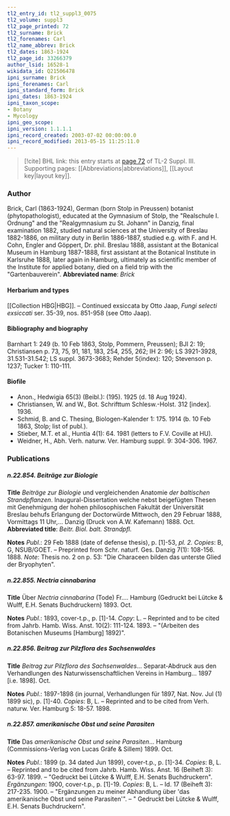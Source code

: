 ```yaml
---
tl2_entry_id: tl2_suppl3_0075
tl2_volume: suppl3
tl2_page_printed: 72
tl2_surname: Brick
tl2_forenames: Carl
tl2_name_abbrev: Brick
tl2_dates: 1863-1924
tl2_page_id: 33266379
author_lsid: 16528-1
wikidata_id: Q21506478
ipni_surname: Brick
ipni_forenames: Carl
ipni_standard_form: Brick
ipni_dates: 1863-1924
ipni_taxon_scope: 
- Botany
- Mycology
ipni_geo_scope: 
ipni_version: 1.1.1.1
ipni_record_created: 2003-07-02 00:00:00.0
ipni_record_modified: 2013-05-15 11:25:11.0
---
```



> [!cite] BHL link: this entry starts at [page 72](https://www.biodiversitylibrary.org/page/33266379) of TL-2 Suppl. III.
> Supporting pages: [[Abbreviations|abbreviations]], [[Layout key|layout key]].

### Author

Brick, Carl (1863-1924), German (born Stolp in Preussen) botanist (phytopathologist), educated at the Gymnasium of Stolp, the "Realschule I. Ordnung" and the "Realgymnasium zu St. Johann" in Danzig, final examination 1882, studied natural sciences at the University of Breslau 1882-1886, on military duty in Berlin 1886-1887, studied e.g. with F. and H. Cohn, Engler and Göppert, Dr. phil. Breslau 1888, assistant at the Botanical Museum in Hamburg 1887-1888, first assistant at the Botanical Institute in Karlsruhe 1888, later again in Hamburg, ultimately as scientific member of the Institute for applied botany, died on a field trip with the "Gartenbauverein". 
**Abbreviated name**: *Brick*

#### Herbarium and types

[[Collection HBG|HBG]]. – Continued exsiccata by Otto Jaap, *Fungi selecti exsiccati* ser. 35-39, nos. 851-958 (see Otto Jaap).

#### Bibliography and biography

Barnhart 1: 249 (b. 10 Feb 1863, Stolp, Pommern, Preussen); BJI 2: 19; Christiansen p. 73, 75, 91, 181, 183, 254, 255, 262; IH 2: 96; LS 3921-3928, 31.531-31.542; LS suppl. 3673-3683; Rehder 5(index): 120; Stevenson p. 1237; Tucker 1: 110-111.

#### Biofile

- Anon., Hedwigia 65(3) (Beibl.): (195). 1925 (d. 18 Aug 1924).
- Christiansen, W. and W., Bot. Schrifttum Schlesw.-Holst. 312 \[index\]. 1936.
- Schmid, B. and C. Thesing, Biologen-Kalender 1: 175. 1914 (b. 10 Feb 1863, Stolp; list of publ.).
- Stieber, M.T. et al., Huntia 4(1): 64. 1981 (letters to F.V. Coville at HU).
- Weidner, H., Abh. Verh. naturw. Ver. Hamburg suppl. 9: 304-306. 1967.

### Publications

##### n.22.854. Beiträge zur Biologie

**Title**
*Beiträge zur Biologie* und vergleichenden Anatomie *der baltischen Strandpflanzen*. Inaugural-Dissertation welche nebst beigefügten Thesen mit Genehmigung der hohen philosophischen Fakultät der Universität Breslau behufs Erlangung der Doctorwürde Mittwoch, den 29 Februar 1888, Vormittags 11 Uhr,... Danzig (Druck von A.W. Kafemann) 1888. Oct.
**Abbreviated title**: *Beitr. Biol. balt. Strandpfl.*

**Notes**
*Publ*.: 29 Feb 1888 (date of defense thesis), p. \[1\]-53, *pl. 2.* *Copies*: B, G, NSUB/GOET. – Preprinted from Schr. naturf. Ges. Danzig 7(1): 108-156. 1888.
*Note*: Thesis no. 2 on p. 53: "Die Characeen bilden das unterste Glied der Bryophyten".

##### n.22.855. Nectria cinnabarina

**Title**
Über *Nectria cinnabarina* (Tode) Fr.... Hamburg (Gedruckt bei Lütcke & Wulff, E.H. Senats Buchdruckern) 1893. Oct.

**Notes**
*Publ*.: 1893, cover-t.p., p. \[1\]-14. *Copy*: L. – Reprinted and to be cited from Jahrb. Hamb. Wiss. Anst. 10(2): 111-124. 1893. – "(Arbeiten des Botanischen Museums \[Hamburg\] 1892)".

##### n.22.856. Beitrag zur Pilzflora des Sachsenwaldes

**Title**
*Beitrag zur Pilzflora des Sachsenwaldes*... Separat-Abdruck aus den Verhandlungen des Naturwissenschaftlichen Vereins in Hamburg... 1897 \[i.e. 1898\]. Oct.

**Notes**
*Publ*.: 1897-1898 (in journal, Verhandlungen für 1897, Nat. Nov. Jul (1) 1899 sic), p. \[1\]-40.
*Copies*: B, L. – Reprinted and to be cited from Verh. naturw. Ver. Hamburg 5: 18-57. 1898.

##### n.22.857. amerikanische Obst und seine Parasiten

**Title**
Das *amerikanische Obst und seine Parasiten*... Hamburg (Commissions-Verlag von Lucas Gräfe & Sillem) 1899. Oct.

**Notes**
*Publ*.: 1899 (p. 34 dated Jun 1899), cover-t.p., p. \[1\]-34. *Copies*: B, L. – Reprinted and to be cited from Jahrb. Hamb. Wiss. Anst. 16 (Beiheft 3): 63-97. 1899. – "Gedruckt bei Lütcke & Wulff, E.H. Senats Buchdruckern".
*Ergänzungen*: 1900, cover-t.p., p. \[1\]-19. *Copies*: B, L. – Id. 17 (Beiheft 3): 217-235. 1900.  – "Ergänzungen zu meiner Abhandlung über 'das amerikanische Obst und seine Parasiten'".  – " Gedruckt bei Lütcke & Wulff, E.H. Senats Buchdruckern".

